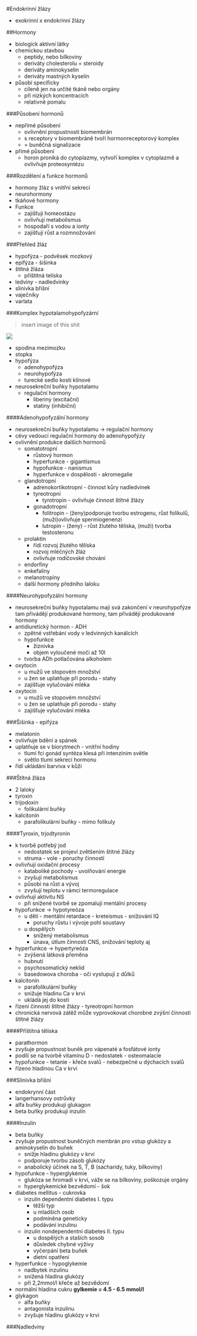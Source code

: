 #Endokrinní žlázy
* exokrinní x endokrinní žlázy

##Hormony
* biologick aktivní látky
* chemickou stavbou
    - peptidy, nebo bílkoviny
    - deriváty cholesterolu = steroidy
    - deriváty aminokyselin
    - deriváty mastných kyselin
* působí specificky
    - cíleně jen na určité tkáně nebo orgány
    - při nízkých koncentracích
    - relativně pomalu

###Působení hormonů
* nepřímé působení
    * ovlivnění propustnosti biomembrán
    * s receptory v biomembráně tvoří hormonreceptorový komplex
    * = buněčná signalizace
* přímé působení
    - horon proniká do cytoplazmy, vytvoří komplex v cytoplazmě a ovlivňuje proteosyntézu

###Rozdělení a funkce hormonů
* hormony žláz s vnitřní sekrecí
* neurohormony
* tkáňové hormony
* Funkce
    - zajišťují homeostázu
    - ovlivňují metabolismus
    - hospodaří s vodou a ionty
    - zajišťují růst a rozmnožování

###Přehled žláz
* hypofýza - podvěsek mozkový
* epifýza - šišinka
* štítná žláza
    - příštitná telíska
* ledviny - nadledvinky
* slinivka břišní
* vaječníky
* varlata

###Komplex hypotalamohypofyzární
> insert image of this shit
> 

![](http://www.wikiskripta.eu/images/thumb/8/84/Pituitary_gland_et_vessel.jpg/450px-Pituitary_gland_et_vessel.jpg)

* spodina mezimozku
* stopka
* hypofýza
    - adenohypofýza
    - neurohypofýza
    - turecké sedlo kosti klínové
* neurosekreční buňky hypotalamu
    - regulační hormony
        + liberiny (excitační)
        + statiny (inhibiční)

####Adenohypofyzální hormony
* neurosekreční buňky hypotalamu -> regulační hormony
* cévy vedoucí regulační hormony do adenohypofýzy
* ovlivnění produkce dalších hormonů
    - somatotropní
        + růstový hormon
        + hyperfunkce - gigantismus
        + hypofunkce - nanismus
        + hyperfunkce v dospělosti - akromegalie
    - glandotropní
        + adrenokortikotropní - činnost kůry nadledvinek
        + tyreotropní
            * tyrotropin - ovlivňuje činnost štítné žlázy
        + gonadotropní
            * folitropin - (ženy)podporuje tvorbu estrogenu, růst folikulů, (muži)ovlivňuje spermiogenenzi
            * lutropin -  (ženy) - růst žlutého tělíska, (muži) tvorba testosteronu
    - prolaktin
        + řídí rozvoj žlutého tělíska
        + rozvoj mléčných žláz
        + ovlivňuje rodičovské chování
    - endorfiny
    - enkefaliny
    - melanotropiny
    - další hormony předního laloku

####Neurohypofyzální hormony
* neurosekreční buňky hypotalamu mají svá zakončení v neurohypofýze
tam přivádějí produkované hormony, tam přivádějí produkované hormony
* antidiuretický hormon - ADH
    - zpětné vstřebání vody v ledvinných kanálcích
    - hypofunkce
        + žíznivka
        + objem vyloučené moči až 10l
    - tvorba ADh potlačována alkoholem
* oxytocin
    - u mužů ve stopovém množství
    - u žen se uplatňuje při porodu - stahy
    - zajišťuje vylučování mléka
* oxytocin
    - u mužů ve stopovém množství
    - u žen se uplatňuje při porodu - stahy
    - zajišťuje vylučování mléka

###Šišinka - epifýza
* melatonin
* ovlivňuje bdění a spánek
* uplatňuje se v biorytmech - vnitřní hodiny
    - tlumí fci gonád syntéza klesá při intenziním světle
    - světlo tlumí sekreci hormonu
* řídí ukládání barviva v kůži

###Štítná žláza
* 2 laloky
* tyroxin
* trijodoxin
    - folikulární buňky
* kalcitonin
    - parafolikulární buňky - mimo folikuly

####Tyroxin, trjodtyronin
* k tvorbě potřebý jod
    - nedostatek se projeví zvětšením štítné žlázy
    - struma - vole - poruchy činnosti
* ovlivňují oxidační procesy
    - kataboliké pochody - uvolňování energie
    - zvyšují metabolismus
    - působí na růst a vývoj
    - zvyšují teplotu v rámci termoregulace
* ovlivňují aktivitu NS
    - při snížené tvorbě se zpomalují mentální procesy
* hypofunkce -> hypotyreóza
    - u dětí - mentální retardace - kreteismus - snižování IQ
        - poruchy růstu i vývoje pohl soustavy
    - u dospělých
        + snížený metabolismus
        + únava, útlum činnosti CNS, snižování teploty aj
* hyperfunkce -> hypertyreóza
    - zvýšená látková přeměna
    - hubnutí
    - psychosomatický neklid
    - basedowova choroba - oči vystupují z důlků
* kalcitonin
    - parafolikulární buňky
    - snižuje hladinu Ca v krvi
    - ukládá jej do kostí
* řízení činnosti štítné žlázy - tyreotropní hormon
* chronická nervová zátěž může vyprovokovat chorobné zvýšní činnosti štítné žlázy

####Příštítná tělíska
* parathormon
* zvyšuje propustnost buněk pro vápenaté a fosfátové ionty
* podílí se na tvorbě vitamínu D - nedostatek - osteomalacie
* hypofunkce - tetanie - křeče svalů - nebezpečné u dýchacích svalů
* řízeno hladinou Ca v krvi

###Slinivka břišní
* endokrynní část
* langerhansovy ostrůvky
* alfa buňky produkují glukagon
* beta buňky produkují inzulin

####Inzulin
* beta buňky
* zvyšuje propustnost buněčných membrán pro vstup glukózy a aminokyselin do buňek
    - snižje hladinu glukózy v krvi
    - podporuje tvorbu zásob glukózy
    - anabolický účinek na S, T, B (sacharidy, tuky, bílkoviny)
* hypofunkce - hyperglykémie
    - glukóza se hromadí v krvi, váže se na bílkoviny, poškozuje orgány
    - hyperglykemické bezvědomí - šok
* diabetes mellitus - cukrovka
    - inzulin dependentní diabetes I. typu
        + těžší typ
        + u mladších osob
        + podmíněna geneticky
        + podávání inzulinu
    - inzulin nondependentní diabetes II. typu
        + u dospělých a staších sosob
        + důsledek chybné výživy
        + vyčerpání beta buňek
        + dietní opatření
* hyperfunkce - hypoglykemie
    - nadbytek inzulinu
    - snížená hladina glukózy
    - při 2,2mmol/l křeče až bezvědomí
* normální hladina cukru **gylkemie = 4.5 - 6.5 mmol/l**
* glykagon
    - alfa buňky
    - antagonista inzulinu
    - zvyšuje hladinu glukózy v krvi

###Nadledviny
